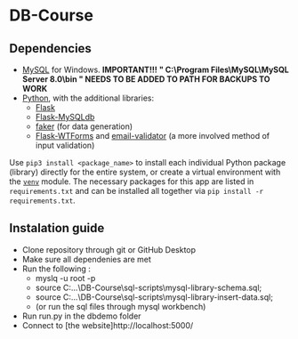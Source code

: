 # DB-Course

## Dependencies

 - [MySQL](https://www.mysql.com/) for Windows. **IMPORTANT!!! " C:\Program Files\MySQL\MySQL Server 8.0\bin " NEEDS TO BE ADDED TO PATH FOR BACKUPS TO WORK**
 - [Python](https://www.python.org/downloads/), with the additional libraries:
    - [Flask](https://flask.palletsprojects.com/en/2.0.x/)
    - [Flask-MySQLdb](https://flask-mysqldb.readthedocs.io/en/latest/)
    - [faker](https://faker.readthedocs.io/en/master/) (for data generation)
    - [Flask-WTForms](https://flask-wtf.readthedocs.io/en/1.0.x/) and [email-validator](https://pypi.org/project/email-validator/) (a more involved method of input validation)

Use `pip3 install <package_name>` to install each individual Python package (library) directly for the entire system, or create a virtual environment with the [`venv`](https://docs.python.org/3/library/venv.html) module. The necessary packages for this app are listed in `requirements.txt` and can be installed all together via `pip install -r requirements.txt`.


## Instalation guide

- Clone repository through git or GitHub Desktop 
- Make sure all dependenies are met
- Run the following :
    - myslq -u root -p
    - source C:...\DB-Course\sql-scripts\mysql-library-schema.sql;
    - source C:...\DB-Course\sql-scripts\mysql-library-insert-data.sql;
    - (or run the sql files through mysql workbench)
- Run run.py in the dbdemo folder
- Connect to [the website]http://localhost:5000/
